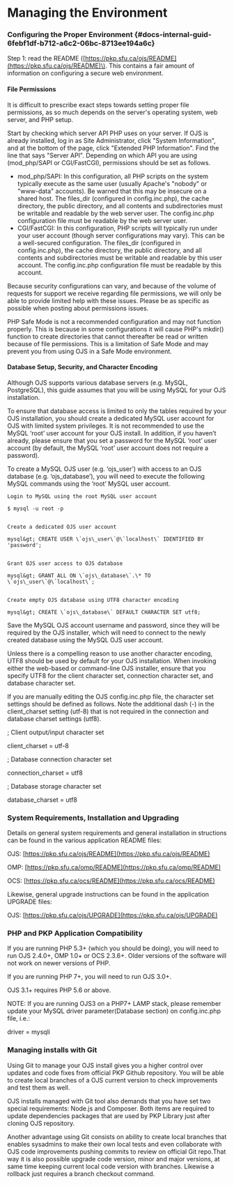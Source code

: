 # Managing the Environment

### Configuring the Proper Environment {#docs-internal-guid-6febf1df-b712-a6c2-06bc-8713ee194a6c}

Step 1: read the README \([https://pkp.sfu.ca/ojs/README](https://pkp.sfu.ca/ojs/README)\). This contains a fair amount of information on configuring a secure web environment.

#### File Permissions

It is difficult to prescribe exact steps towards setting proper file permissions, as so much depends on the server's operating system, web server, and PHP setup.

Start by checking which server API PHP uses on your server. If OJS is already installed, log in as Site Administrator, click "System Information", and at the bottom of the page, click "Extended PHP Information". Find the line that says "Server API". Depending on which API you are using \(mod\_php/SAPI or CGI/FastCGI\), permissions should be set as follows.

* mod\_php/SAPI: In this configuration, all PHP scripts on the system typically execute as the same user \(usually Apache's "nobody" or "www-data" accounts\). Be warned that this may be insecure on a shared host. The files\_dir \(configured in config.inc.php\), the cache directory, the public directory, and all contents and subdirectories must be writable and readable by the web server user. The config.inc.php configuration file must be readable by the web server user.
* CGI/FastCGI: In this configuration, PHP scripts will typically run under your user account \(though server configurations may vary\). This can be a well-secured configuration. The files\_dir \(configured in config.inc.php\), the cache directory, the public directory, and all contents and subdirectories must be writable and readable by this user account. The config.inc.php configuration file must be readable by this account.

Because security configurations can vary, and because of the volume of requests for support we receive regarding file permissions, we will only be able to provide limited help with these issues. Please be as specific as possible when posting about permissions issues.

PHP Safe Mode is not a recommended configuration and may not function properly. This is because in some configurations it will cause PHP's mkdir\(\) function to create directories that cannot thereafter be read or written because of file permissions. This is a limitation of Safe Mode and may prevent you from using OJS in a Safe Mode environment.

#### Database Setup, Security, and Character Encoding

Although OJS supports various database servers \(e.g. MySQL, PostgreSQL\), this guide assumes that you will be using MySQL for your OJS installation.  


To ensure that database access is limited to only the tables required by your OJS installation, you should create a dedicated MySQL user account for OJS with limited system privileges. It is not recommended to use the MySQL ‘root’ user account for your OJS install. In addition, if you haven’t already, please ensure that you set a password for the MySQL ‘root’ user account \(by default, the MySQL ‘root’ user account does not require a password\).  


To create a MySQL OJS user \(e.g. ‘ojs\_user’\) with access to an OJS database \(e.g. ‘ojs\_database’\), you will need to execute the following MySQL commands using the ‘root’ MySQL user account.  


    Login to MySQL using the root MySQL user account

    $ mysql -u root -p  


    Create a dedicated OJS user account

    mysql&gt; CREATE USER \`ojs\_user\`@\`localhost\` IDENTIFIED BY 'password';  


    Grant OJS user access to OJS database

    mysql&gt; GRANT ALL ON \`ojs\_database\`.\* TO \`ojs\_user\`@\`localhost\`;  


    Create empty OJS database using UTF8 character encoding

    mysql&gt; CREATE \`ojs\_database\` DEFAULT CHARACTER SET utf8;  


Save the MySQL OJS account username and password, since they will be required by the OJS installer, which will need to connect to the newly created database using the MySQL OJS user account.  


Unless there is a compelling reason to use another character encoding, UTF8 should be used by default for your OJS installation. When invoking either the web-based or command-line OJS installer, ensure that you specify UTF8 for the client character set, connection character set, and database character set.  


If you are manually editing the OJS config.inc.php file, the character set settings should be defined as follows. Note the additional dash \(-\) in the client\_charset setting \(utf-8\) that is not required in the connection and database charset settings \(utf8\).  


; Client output/input character set

client\_charset = utf-8  


; Database connection character set

connection\_charset = utf8  


; Database storage character set

database\_charset = utf8  


### System Requirements, Installation and Upgrading

Details on general system requirements and general installation in structions can be found in the various application README files:  


OJS: [https://pkp.sfu.ca/ojs/README](https://pkp.sfu.ca/ojs/README)

OMP: [https://pkp.sfu.ca/omp/README](https://pkp.sfu.ca/omp/README)

OCS: [https://pkp.sfu.ca/ocs/README](https://pkp.sfu.ca/ocs/README)  


Likewise, general upgrade instructions can be found in the application UPGRADE files:  


OJS: [https://pkp.sfu.ca/ojs/UPGRADE](https://pkp.sfu.ca/ojs/UPGRADE)  


### PHP and PKP Application Compatibility

If you are running PHP 5.3+ \(which you should be doing\), you will need to run OJS 2.4.0+, OMP 1.0+ or OCS 2.3.6+. Older versions of the software will not work on newer versions of PHP.  


If you are running PHP 7+, you will need to run OJS 3.0+.  


OJS 3.1+ requires PHP 5.6 or above.  


NOTE: If you are running OJS3 on a PHP7+ LAMP stack, please remember update your MySQL driver parameter\(Database section\) on config.inc.php file, i.e.:  
   

driver = mysqli

### Managing installs with Git

Using Git to manage your OJS install gives you a higher control over updates and code fixes from official PKP Github repository. You will be able to create local branches of a OJS current version to check improvements and test them as well.  


OJS installs managed with Git tool also demands that you have set two special requirements: Node.js and Composer. Both items are required to update dependencies packages that are used by PKP Library just after cloning OJS repository.  


Another advantage using Git consists on ability to create local branches that enables sysadmins to make their own local tests and even collaborate with OJS code  improvements pushing commits to review on official Git repo.That way it is also possible upgrade code version, minor and major versions, at same time keeping current local code version with branches. Likewise a rollback just requires a branch checkout command.

